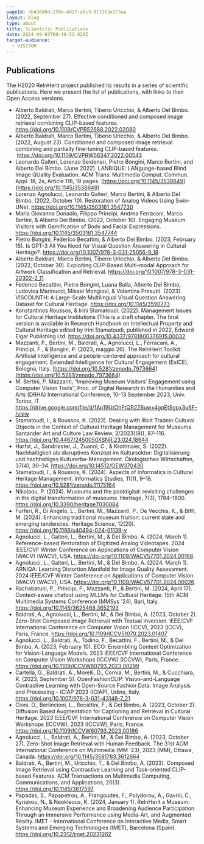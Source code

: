 ```yaml
---
pageId: 3b438d0d-239e-4027-a5c3-917263e373aa
layout: blog
type: about
title: Scientific Publications
date: 2024-09-03T09:49:52.020Z
target-audience:
  - VISITOR
---
```

## Publications

The H2020 ReInHerit project published its results in a series of scientific publications. Here we present the list of publications, with links to their Open Access versions.

* Alberto Baldrati, Marco Bertini, Tiberio Uricchio, & Alberto Del Bimbo. (2022, September 27). Effective conditioned and composed image retrieval combining CLIP-based features. <https://doi.org/10.1109/CVPR52688.2022.02080>  
* Alberto Baldrati, Marco Bertini, Tiberio Uricchio, & Alberto Del Bimbo. (2022, August 23). Conditioned and composed image retrieval combining and partially fine-tuning CLIP-based features.  <https://doi.org/10.1109/CVPRW56347.2022.00543>
* Leonardo Galteri, Lorenzo Seidenari, Pietro Bongini, Marco Bertini, and Alberto Del Bimbo. (June 2022). LANBIQUE: LANguage-based Blind Image QUality Evaluation. ACM Trans. Multimedia Comput. Commun. Appl. 18, 2s, Article 116, 19 pages. [https://doi.org/10.1145/​3538649](https://doi.org/10.1145/3538649)
* Lorenzo Agnolucci, Leonardo Galteri, Marco Bertini, & Alberto Del Bimbo. (2022, October 10). Restoration of Analog Videos Using Swin-UNet. <https://doi.org/10.1145/3503161.3547730>
* Maria Giovanna Donadio, Filippo Principi, Andrea Ferracani, Marco Bertini, & Alberto Del Bimbo. (2022, October 10). Engaging Museum Visitors with Gamification of Body and Facial Expressions. <https://doi.org/10.1145/3503161.3547744>
* Pietro Bongini, Federico Becattini, & Alberto Del Bimbo. (2023, February 15). Is GPT-3 All You Need for Visual Question Answering in Cultural Heritage?. <https://doi.org/10.1007/978-3-031-25056-9_18>  
* Alberto Baldrati, Marco Bertini, Tiberio Uricchio, & Alberto Del Bimbo. (2022, October 30). Exploiting CLIP-Based Multi-modal Approach for Artwork Classification and Retrieval. <a href="https://doi.org/10.1007/978-3-031-20302-2_11" target="_blank" rel="noreferrer">https://doi.org/10.1007/978-3-031-20302-2_11</a>  
* Federico Becattini, Pietro Bongini, Luana Bulla, Alberto Del Bimbo, Ludovica Marinucci, Misael Mongiovì, & Valentina Presutti. (2023). VISCOUNTH: A Large-Scale Multilingual Visual Question Answering Dataset for Cultural Heritage. <a href="https://doi.org/10.1145/3590773" target="_blank" rel="noreferrer">https://doi.org/10.1145/3590773</a>  
* Konstantinos Roussos, & Irini Stamatoudi. (2022). Management Issues for Cultural Heritage Institutions (This is a draft chapter. The final version is available in Research Handbook on Intellectual Property and Cultural Heritage edited by Irini Stamatoudi, published in 2022, Edward Elgar Publishing Ltd. <a href="https://doi.org/10.4337/9781800376915.00032" target="_blank" rel="noreferrer">https://doi.org/10.4337/9781800376915.00032</a>  
* Mazzanti, P., Bertini, M., Baldrati, A., Agnolucci, L., Ferracani, A., Principi, F., & Bongini, P. (2023, maggio 26). The ReInHerit Toolkit: Artificial Intelligence and a people-centered approach for cultural engagement. Extended Intelligence for Cultural Engagement (ExICE), Bologna, Italy. [https://doi.org/10.​5281/zenodo.7973664](https://doi.org/10.5281/zenodo.7973664)
* M. Bertini, P. Mazzanti, “Improving Museum Visitors’ Engagement using Computer
  Vision Tools”, Proc. of Digital Research in the Humanities and Arts (DRHA) International Conference, 10-13 September 2023, Univ. Torino, IT <https://drive.google.com/file/d/1Ap19UtOhFtQR2Z6uwx4gpEtSgpx3u6F-/view>
* Stamatoudi, I., & Roussos, K. (2023). Dealing with Illicit Tradein Cultural Objects in the Context of Cultural Heritage Management for Museums. Santander Art and Culture Law Review, 2/2023((9)), 87–116. <a href="https://doi.org/10.4467/2450050XSNR.23.024.18644" target="_blank" rel="noreferrer">https://doi.org/10.4467/2450050XSNR.23.024.18644</a>  
* Harfst, J., Sandriester, J., Zuanni, C., & Krottmaier, S. (2022). Nachhaltigkeit als disruptives Konzept im Kultursektor: Digitalisierung und nachhaltiges Kulturerbe-Management. Ökologisches Wirtschaften, 37(4), 30–34. <a href="https://doi.org/10.14512/OEW370430" target="_blank" rel="noreferrer">https://doi.org/10.14512/OEW370430</a>  
* Stamatoudi, I., & Roussos, K. (2024). Aspects of Informatics in Cultural Heritage Management. Informatics Studies, 11(1), 9–18. <a href="https://doi.org/10.5281/zenodo.11175164" target="_blank" rel="noreferrer">https://doi.org/10.5281/zenodo.11175164</a>  
* Nikolaou, P. (2024). Museums and the postdigital: revisiting challenges in the digital transformation of museums. Heritage, 7(3), 1784–1800. <a href="https://doi.org/10.3390/heritage7030084" target="_blank" rel="noreferrer">https://doi.org/10.3390/heritage7030084</a>  
* Furferi, R., Di Angelo, L., Bertini, M., Mazzanti, P., De Vecchis, K., & Biffi, M. (2024). Enhancing traditional museum fruition: current state and emerging tendencies. Heritage Science, 12(20). <a href="https://doi.org/10.1186/s40494-024-01139-y" target="_blank" rel="noreferrer">https://doi.org/10.1186/s40494-024-01139-y</a>  
* Agnolucci, L., Galteri, L., Bertini, M., & Del Bimbo, A. (2024, March 1). Reference-based Restoration of Digitized Analog Videotapes. 2024 IEEE/CVF Winter Conference on Applications of Computer Vision (WACV) (WACV), USA. <a href="https://doi.org/10.1109/WACV57701.2024.00168" target="_blank" rel="noreferrer">https://doi.org/10.1109/WACV57701.2024.00168</a>.  
* Agnolucci, L., Galteri, L., Bertini, M., & Del Bimbo, A. (2024, March 1). ARNIQA: Learning Distortion Manifold for Image Quality Assessment. 2024 IEEE/CVF Winter Conference on Applications of Computer Vision (WACV) (WACV), USA. <a href="https://doi.org/10.1109/WACV57701.2024.00026" target="_blank" rel="noreferrer">https://doi.org/10.1109/WACV57701.2024.00026</a>  
* Rachabatuni, P., Principi, F., Mazzanti, P., & Bertini, M. (2024, April 17). Context-aware chatbot using MLLMs for Cultural Heritage. 15th ACM Multimedia Systems Conference (MMSys '24), Bari, Italy. <a href="https://doi.org/10.1145/3625468.3652193" target="_blank" rel="noreferrer">https://doi.org/10.1145/3625468.3652193</a>  
* Baldrati, A., Agnolucci, L., Bertini, M., & Del Bimbo, A. (2023, October 2). Zero-Shot Composed Image Retrieval with Textual Inversion. IEEE/CVF International Conference on Computer Vision (ICCV), 2023 (ICCV), Paris, France. <a href="https://doi.org/10.1109/ICCV51070.2023.01407" target="_blank" rel="noreferrer">https://doi.org/10.1109/ICCV51070.2023.01407</a>  
* Agnolucci, L., Baldrati, A., Todino, F., Becattini, F., Bertini, M., & Del Bimbo, A. (2023, February 10). ECO: Ensembling Context Optimization for Vision-Language Models. 2023 IEEE/CVF International Conference on Computer Vision Workshops (ICCVW) (ICCVW), Paris, France. <a href="https://doi.org/10.1109/ICCVW60793.2023.00299" target="_blank" rel="noreferrer">https://doi.org/10.1109/ICCVW60793.2023.00299</a>  
* Cartella, G., Baldrati, A., Morelli, D., Cornia, M., Bertini, M., & Cucchiara, R. (2023, September 5). OpenFashionCLIP: Vision-and-Language Contrastive Learning with Open-Source Fashion Data. Image Analysis and Processing – ICIAP 2023 (ICIAP), Udine, Italy. <a href="https://doi.org/10.1007/978-3-031-43148-7_21" target="_blank" rel="noreferrer">https://doi.org/10.1007/978-3-031-43148-7_21</a>  
* Cioni, D., Berlincioni, L., Becattini, F., & Del Bimbo, A. (2023, October 2). Diffusion Based Augmentation for Captioning and Retrieval in Cultural Heritage. 2023 IEEE/CVF International Conference on Computer Vision Workshops (ICCVW), 2023 (ICCVW), Paris, France. <a href="https://doi.org/10.1109/ICCVW60793.2023.00186" target="_blank" rel="noreferrer">https://doi.org/10.1109/ICCVW60793.2023.00186</a>  
* Agnolucci, L., Baldrati, A., Bertini, M., & Del Bimbo, A. (2023, October 27). Zero-Shot Image Retrieval with Human Feedback. The 31st ACM International Conference on Multimedia (MM '23), 2023 (MM), Ottawa, Canada. <a href="https://doi.org/10.1145/3581783.3612664" target="_blank" rel="noreferrer">https://doi.org/10.1145/3581783.3612664</a>  
* Baldrati, A., Bertini, M., Uricchio, T., & Del Bimbo, A. (2023). Composed Image Retrieval using Contrastive Learning and Task-oriented CLIP-based Features. ACM Transactions on Multimedia Computing, Communications, and Applications, 20(3). <a href="https://doi.org/10.1145/3617597" target="_blank" rel="noreferrer">https://doi.org/10.1145/3617597</a>  
* Papadas, S., Papapetrou, A., Frangoudes, F., Polydorou, A., Gavriil, C., Kyriakou, N., & Neokleous, K. (2024, January 1). ReInHerit a Museum: Enhancing Museum Experience and Broadening Audience Participation Through an Immersive Performance using Media-Art, and Augmented Reality. IMET - International Conference on Interactive Media, Smart Systems and Emerging Technologies (IMET), Barcelona (Spain). <a href="https://doi.org/10.2312/imet.20231262" target="_blank" rel="noreferrer">https://doi.org/10.2312/imet.20231262</a>